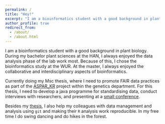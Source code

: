 ```yaml
---
permalink: /
title: "Hey!"
excerpt: "I am a bioinformatics student with a good background in plant biology"
author_profile: true
redirect_from: 
  - /about/
  - /about.html
---
```


I am a bioinformatics student with a good background in plant biology. During
my bachelor plant sciences at the HAN, I always enjoyed the data analysis phase
of the lab work most. Because of this, I chose the bioinformatics study at the
WUR. At the master, I always enjoyed the collaborative and interdisciplinary aspects of bioinformatics.

Currently doing my Msc thesis, where I need to promote FAIR data practices as part of the [ASPAR_KR](https://www.aspar.website/) project within the genetics department. For this thesis, I need to develop a java programme for standardising data, conduct interviews with researchers, and presenting at a [small conference](https://luke-ebbis.github.io/talks/2023-11-03-aspar-kr).

Besides my [thesis](/portfolio/master-thesis-aspar), I also help my colleagues with data management and analysis using `git` and making their `R` analysis work reproducible. In my free time I do swing dancing and do hikes in the forest.
